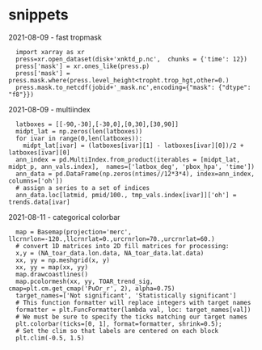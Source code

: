 # snippets

2021-08-09 - fast tropmask

      import xarray as xr
      press=xr.open_dataset(disk+'xnktd_p.nc',  chunks = {'time': 12})
      press['mask'] = xr.ones_like(press.p)
      press['mask'] = press.mask.where(press.level_height<tropht.trop_hgt,other=0.)
      press.mask.to_netcdf(jobid+'_mask.nc',encoding={"mask": {"dtype": "f8"}})

2021-08-09 - multiindex

      latboxes = [[-90,-30],[-30,0],[0,30],[30,90]]
      midpt_lat = np.zeros(len(latboxes))
      for ivar in range(0,len(latboxes)):
        midpt_lat[ivar] = (latboxes[ivar][1] - latboxes[ivar][0])/2 + latboxes[ivar][0]
      ann_index = pd.MultiIndex.from_product(iterables = [midpt_lat,  midpt_p, ann_vals.index],  names=['latbox_deg', 'pbox_hpa', 'time'])
      ann_data = pd.DataFrame(np.zeros(ntimes//12*3*4), index=ann_index, columns=['oh'])
      # assign a series to a set of indices
      ann_data.loc[latmid, pmid/100., tmp_vals.index[ivar]]['oh'] = trends.data[ivar]

2021-08-11 - categorical colorbar

      map = Basemap(projection='merc',  llcrnrlon=-120.,llcrnrlat=0.,urcrnrlon=70.,urcrnrlat=60.)
      # convert 1D matrices into 2D fill matrices for processing:
      x,y = (NA_toar_data.lon.data, NA_toar_data.lat.data)
      xx, yy = np.meshgrid(x, y)
      xx, yy = map(xx, yy)
      map.drawcoastlines()
      map.pcolormesh(xx, yy, TOAR_trend_sig, cmap=plt.cm.get_cmap('PuOr_r', 2), alpha=0.75)
      target_names=['Not significant', 'Statistically significant']
      # This function formatter will replace integers with target names
      formatter = plt.FuncFormatter(lambda val, loc: target_names[val])
      # We must be sure to specify the ticks matching our target names
      plt.colorbar(ticks=[0, 1], format=formatter, shrink=0.5);
      # Set the clim so that labels are centered on each block
      plt.clim(-0.5, 1.5)
